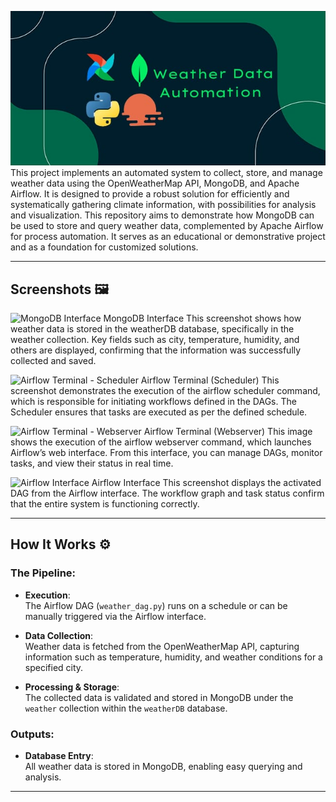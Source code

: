 ![project_cover](images/project_cover.jpg)
This project implements an automated system to collect, store, and manage weather data using the OpenWeatherMap API, MongoDB, and Apache Airflow. It is designed to provide a robust solution for efficiently and systematically gathering climate information, with possibilities for analysis and visualization.
This repository aims to demonstrate how MongoDB can be used to store and query weather data, complemented by Apache Airflow for process automation. It serves as an educational or demonstrative project and as a foundation for customized solutions.

---

## **Screenshots 🖼** 

![MongoDB Interface](images/screenshots/mongoDB_interface)
MongoDB Interface
This screenshot shows how weather data is stored in the weatherDB database, specifically in the weather collection. Key fields such as city, temperature, humidity, and others are displayed, confirming that the information was successfully collected and saved.

![Airflow Terminal - Scheduler](images/screenshots/)
Airflow Terminal (Scheduler)
This screenshot demonstrates the execution of the airflow scheduler command, which is responsible for initiating workflows defined in the DAGs. The Scheduler ensures that tasks are executed as per the defined schedule.

![Airflow Terminal - Webserver](images/screenshots/)
Airflow Terminal (Webserver)
This image shows the execution of the airflow webserver command, which launches Airflow’s web interface. From this interface, you can manage DAGs, monitor tasks, and view their status in real time.

![Airflow Interface](images/screenshots/)
Airflow Interface
This screenshot displays the activated DAG from the Airflow interface. The workflow graph and task status confirm that the entire system is functioning correctly.

---

## **How It Works ⚙️**

### **The Pipeline:**
- **Execution**:  
   The Airflow DAG (`weather_dag.py`) runs on a schedule or can be manually triggered via the Airflow interface.

- **Data Collection**:  
   Weather data is fetched from the OpenWeatherMap API, capturing information such as temperature, humidity, and weather conditions for a specified city.

- **Processing & Storage**:  
   The collected data is validated and stored in MongoDB under the `weather` collection within the `weatherDB` database.

### **Outputs:**
- **Database Entry**:  
   All weather data is stored in MongoDB, enabling easy querying and analysis.

---




